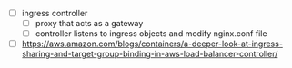 - [ ] ingress controller 
    - [ ] proxy that acts as a gateway
    - [ ] controller listens to ingress objects and modify nginx.conf file
- [ ] https://aws.amazon.com/blogs/containers/a-deeper-look-at-ingress-sharing-and-target-group-binding-in-aws-load-balancer-controller/